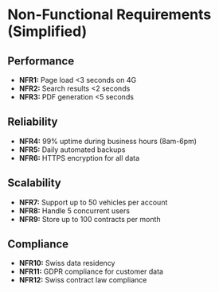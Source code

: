 # Non-Functional Requirements (Simplified)

## Performance

- **NFR1:** Page load <3 seconds on 4G
- **NFR2:** Search results <2 seconds
- **NFR3:** PDF generation <5 seconds

## Reliability

- **NFR4:** 99% uptime during business hours (8am-6pm)
- **NFR5:** Daily automated backups
- **NFR6:** HTTPS encryption for all data

## Scalability

- **NFR7:** Support up to 50 vehicles per account
- **NFR8:** Handle 5 concurrent users
- **NFR9:** Store up to 100 contracts per month

## Compliance

- **NFR10:** Swiss data residency
- **NFR11:** GDPR compliance for customer data
- **NFR12:** Swiss contract law compliance
